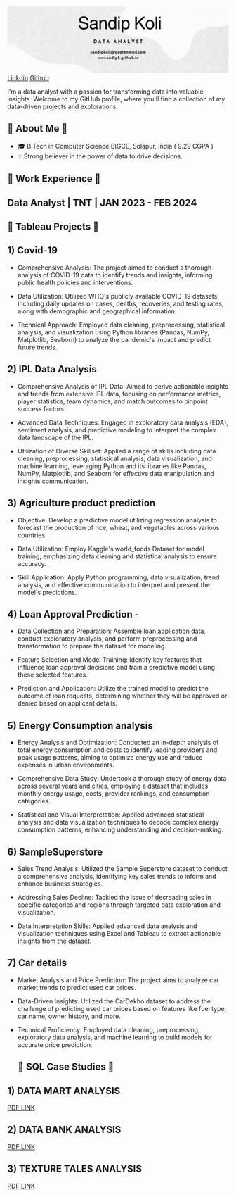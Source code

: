 ![Sandip Koli Portfolio](/assets/img/sandipcoverpic.png)
[Linkdin](https://linkedin.com/in/sndpk/)
[Github](https://github.com/sndipk)
<!-- Header -->
I'm a data analyst with a passion for transforming data into valuable insights. Welcome to my GitHub profile, where you'll find a collection of my data-driven projects and explorations.

<!-- About Me -->
## 🌼 About Me 🌼

- 🎓 B.Tech in Computer Science BIGCE, Solapur, India ( 9.29 CGPA )
- 💡 Strong believer in the power of data to drive decisions.

<!-- Work Experience -->

## 🌼 Work Experience 🌼
## Data Analyst | TNT | JAN 2023 - FEB 2024

<!-- Featured Projects -->

## 🌼 Tableau Projects 🌼

## 1) Covid-19 

- Comprehensive Analysis: The project aimed to conduct a thorough analysis of COVID-19 data to identify trends and insights, informing public health policies and interventions.

- Data Utilization: Utilized WHO's publicly available COVID-19 datasets, including daily updates on cases, deaths, recoveries, and testing rates, along with demographic and geographical information.

- Technical Approach: Employed data cleaning, preprocessing, statistical analysis, and visualization using Python libraries (Pandas, NumPy, Matplotlib, Seaborn) to analyze the pandemic's impact and predict future trends.



## 2) IPL Data Analysis

- Comprehensive Analysis of IPL Data: Aimed to derive actionable insights and trends from extensive IPL data, focusing on performance metrics, player statistics, team dynamics, and match outcomes to pinpoint success factors.

- Advanced Data Techniques: Engaged in exploratory data analysis (EDA), sentiment analysis, and predictive modeling to interpret the complex data landscape of the IPL.

- Utilization of Diverse Skillset: Applied a range of skills including data cleaning, preprocessing, statistical analysis, data visualization, and machine learning, leveraging Python and its libraries like Pandas, NumPy, Matplotlib, and Seaborn for effective data manipulation and insights communication.

## 3) Agriculture product prediction

- Objective: Develop a predictive model utilizing regression analysis to forecast the production of rice, wheat, and vegetables across various countries.

- Data Utilization: Employ Kaggle's world_foods Dataset for model training, emphasizing data cleaning and statistical analysis to ensure accuracy.

- Skill Application: Apply Python programming, data visualization, trend analysis, and effective communication to interpret and present the model's predictions.

## 4) Loan Approval Prediction -

- Data Collection and Preparation: Assemble loan application data, conduct exploratory analysis, and perform preprocessing and transformation to prepare the dataset for modeling.

- Feature Selection and Model Training: Identify key features that influence loan approval decisions and train a predictive model using these selected features.

- Prediction and Application: Utilize the trained model to predict the outcome of loan requests, determining whether they will be approved or denied based on applicant details.


## 5) Energy Consumption analysis

- Energy Analysis and Optimization: Conducted an in-depth analysis of total energy consumption and costs to identify leading providers and peak usage patterns, aiming to optimize energy use and reduce expenses in urban environments.

- Comprehensive Data Study: Undertook a thorough study of energy data across several years and cities, employing a dataset that includes monthly energy usage, costs, provider rankings, and consumption categories.

- Statistical and Visual Interpretation: Applied advanced statistical analysis and data visualization techniques to decode complex energy consumption patterns, enhancing understanding and decision-making.


## 6) SampleSuperstore

- Sales Trend Analysis: Utilized the Sample Superstore dataset to conduct a comprehensive analysis, identifying key sales trends to inform and enhance business strategies.

- Addressing Sales Decline: Tackled the issue of decreasing sales in specific categories and regions through targeted data exploration and visualization.

- Data Interpretation Skills: Applied advanced data analysis and visualization techniques using Excel and Tableau to extract actionable insights from the dataset.


## 7) Car details 

- Market Analysis and Price Prediction: The project aims to analyze car market trends to predict used car prices.

- Data-Driven Insights: Utilized the CarDekho dataset to address the challenge of predicting used car prices based on features like fuel type, car name, owner history, and more.

- Technical Proficiency: Employed data cleaning, preprocessing, exploratory data analysis, and machine learning to build models for accurate price prediction.

  ## 🌼 SQL Case Studies 🌼

## 1) DATA MART ANALYSIS 
[PDF LINK](https://drive.google.com/file/d/1wdwTCq_yJthFKHE18hiH98rcIQVvgimv/view?usp=drive_link)

## 2) DATA BANK ANALYSIS
[PDF LINK](https://drive.google.com/file/d/1b_UVe17TA1EI2ttVtaB6jd2IS243SH_b/view?usp=drive_link)

## 3) TEXTURE TALES ANALYSIS
[PDF LINK](https://drive.google.com/file/d/1kxxPiJxK-HBOwOl3qMv_dlU6H4Ou6WLZ/view?usp=drive_link)




